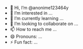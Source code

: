 - 👋 Hi, I’m @anonime123464y
- 👀 I’m interested in ...
- 🌱 I’m currently learning ...
- 💞️ I’m looking to collaborate on ...
- 📫 How to reach me ...
- 😄 Pronouns: ...
- ⚡ Fun fact: ...

<!---
anonime123464y/anonime123464y is a ✨ special ✨ repository because its `README.md` (this file) appears on your GitHub profile.
You can click the Preview link to take a look at your changes.
--->
